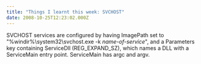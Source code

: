 ```yaml
---
title: "Things I learnt this week: SVCHOST"
date: 2008-10-25T12:23:02.000Z
---
```

SVCHOST services are configured by having ImagePath set to "%windir%\system32\svchost.exe -k _name-of-service_", and a Parameters key containing ServiceDll (REG_EXPAND_SZ), which names a DLL with a ServiceMain entry point. ServiceMain has argc and argv.
